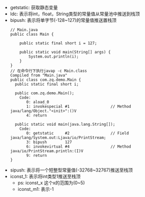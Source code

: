 * getstatic: 获取静态变量
* ldc: 表示将int，float，String类型的常量值从常量池中推送到栈顶
* bipush: 表示将单字节(-128~127)的常量值推送置栈顶
    ```
    // Main.java
    public class Main {
    
        public static final short i = 127;
    
        public static void main(String[] args) {
            System.out.println(i);
        }
    }
    // 在命令行下执行javap -c Main.class
    Compiled from "Main.java"
    public class com.zq.demo.Main {
      public static final short i;
    
      public com.zq.demo.Main();
        Code:
           0: aload_0
           1: invokespecial #1                  // Method java/lang/Object."<init>":()V
           4: return
    
      public static void main(java.lang.String[]);
        Code:
           0: getstatic     #2                  // Field java/lang/System.out:Ljava/io/PrintStream;
           3: bipush        127
           6: invokevirtual #4                  // Method java/io/PrintStream.println:(I)V
           9: return
    }
    ```
* sipush: 表示将一个短整型常量值(-32768~32767)推送至栈顶
* iconst_1: 表示将int类型1推送至栈顶
    * ps: iconst_x 这个x的范围为(0~5)
    * iconst_m1: 表示-1

